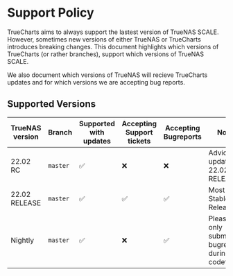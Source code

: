 # Support Policy

TrueCharts aims to always support the lastest version of TrueNAS SCALE. However, sometimes new versions of either TrueNAS or TrueCharts introduces breaking changes. This document highlights which versions of TrueCharts (or rather branches), support which versions of TrueNAS SCALE.

We also document which versions of TrueNAS will recieve TrueCharts updates and for which versions we are accepting bug reports.

## Supported Versions

| TrueNAS version | Branch   | Supported with updates | Accepting Support tickets | Accepting Bugreports | Notes                                           |
| --------------- | -------- | ---------------------- | ------------------------- | -------------------- | ----------------------------------------------- |
| 22.02 RC        | `master` | :white_check_mark:   | :x:                       | :x:                  | Adviced to update to 22.02 RELEASE              |
| 22.02 RELEASE   | `master` | :white_check_mark:   | :white_check_mark:      | :white_check_mark: | Most Stable Release                             |
| Nightly         | `master` | :white_check_mark:   | :x:                       | :white_check_mark: | Please only submit bugreports during codefreeze |
